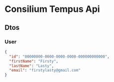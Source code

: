 # Consilium Tempus Api

## Dtos

### User

```json
{
  "id": "00000000-0000-0000-0000-000000000000",
  "firstName": "Firsty",
  "lastName": "Lasty",
  "email": "firstylasty@gmail.com"
}
```